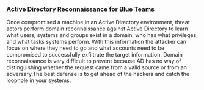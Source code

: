 ### Active Directory Reconnaissance for Blue Teams 

Once compromised a machine in an Active Directory environment, threat actors perform domain reconnaissance against Active Directory to learn what users, systems and groups exist in a domain, who has what privileges, and what tasks systems perform. With this information the attacker can focus on where they need to go and what accounts need to be compromised to successfully exfiltrate the target information. Domain reconnaissance is very difficult to prevent because AD has no way of distinguishing whether the request came from a valid source or from an adversary.The best defense is to get ahead of the hackers and catch the loophole in your systems. 


